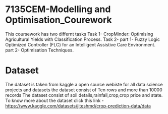 # 7135CEM-Modelling and Optimisation_Courework
This coursework has two differnt tasks
Task 1- CropMinder: Optimising Agricultural Yields with Classification Process.
Task 2- part 1- Fuzzy Logic Optimized Controller (FLC) for an Intelligent Assistive Care Environment.
        part 2- Optimisation Techniques.

# Dataset
The dataset is taken from kaggle a open source webiste for all data science projects and datasets
the dataset consist of Ten rows and more than 10000 records
The dataset consist of soil details,rainfall,crop,crop price and state.
To know more about the dataset click this link -https://www.kaggle.com/datasets/jiteshmd/crop-prediction-data/data
